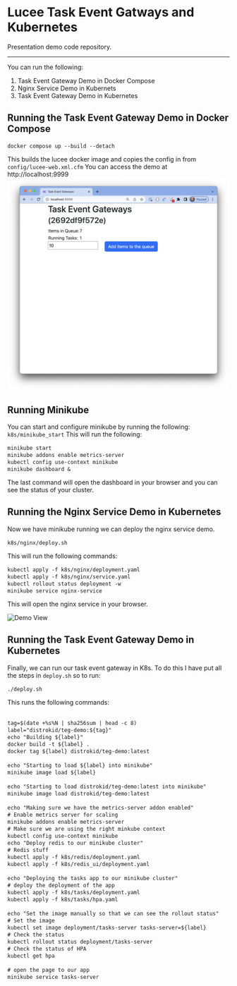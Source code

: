# Lucee Task Event Gatways and Kubernetes 

Presentation demo code repository.

---
You can run the following:
1. Task Event Gateway Demo in Docker Compose
1. Nginx Service Demo in Kubernets
1. Task Event Gateway Demo in Kubernetes

## Running the Task Event Gateway Demo in Docker Compose
```
docker compose up --build --detach
```
This builds the lucee docker image and copies the config in from `config/lucee-web.xml.cfm`
You can access the demo at http://localhost:9999
![Demo View](assets/compose_demo.png)


## Running Minikube 
You can start and configure minikube by running the following:
```k8s/minikube_start```
This will run the following:
```
minikube start
minikube addons enable metrics-server
kubectl config use-context minikube
minikube dashboard &
```
The last command will open the dashboard in your browser and you can see the status of your cluster. 

## Running the Nginx Service Demo in Kubernetes
Now we have minikube running we can deploy the nginx service demo. 
```
k8s/nginx/deploy.sh
```
This will run the following commands:
```
kubectl apply -f k8s/nginx/deployment.yaml
kubectl apply -f k8s/nginx/service.yaml
kubectl rollout status deployment -w 
minikube service nginx-service
```
This will open the nginx service in your browser.

![Demo View](assets/nginx_demo.png)


## Running the Task Event Gateway Demo in Kubernetes

Finally, we can run our task event gateway in K8s. To do this I have put all the steps in `deploy.sh` so to run:
```
./deploy.sh
```

This runs the following commands:

```

tag=$(date +%s%N | sha256sum | head -c 8)
label="distrokid/teg-demo:${tag}"
echo "Building ${label}"
docker build -t ${label} .
docker tag ${label} distrokid/teg-demo:latest

echo "Starting to load ${label} into minikube"
minikube image load ${label}

echo "Starting to load distrokid/teg-demo:latest into minikube"
minikube image load distrokid/teg-demo:latest

echo "Making sure we have the metrics-server addon enabled"
# Enable metrics server for scaling
minikube addons enable metrics-server
# Make sure we are using the right minkube context
kubectl config use-context minikube
echo "Deploy redis to our minikube cluster"
# Redis stuff
kubectl apply -f k8s/redis/deployment.yaml
kubectl apply -f k8s/redis_ui/deployment.yaml

echo "Deploying the tasks app to our minikube cluster"
# deploy the deployment of the app
kubectl apply -f k8s/tasks/deployment.yaml
kubectl apply -f k8s/tasks/hpa.yaml

echo "Set the image manually so that we can see the rollout status"
# Set the image
kubectl set image deployment/tasks-server tasks-server=${label}
# Check the status
kubectl rollout status deployment/tasks-server
# Check the status of HPA
kubectl get hpa

# open the page to our app
minikube service tasks-server
```



